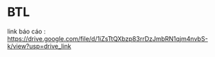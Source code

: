 # BTL
link báo cáo : https://drive.google.com/file/d/1iZsTtQXbzp83rrDzJmbRN1qjm4nvbS-k/view?usp=drive_link
